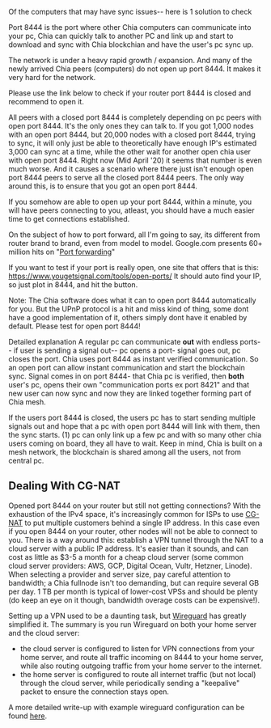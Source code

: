 Of the computers that may have sync issues-- here is 1 solution to check

Port 8444 is the port where other Chia computers can communicate into your pc, Chia can quickly talk to another PC and link up and start to download and sync with Chia blockchian and have the user's pc sync up.

The network is under a heavy rapid growth / expansion. And many of the newly arrived Chia peers (computers) do not open up port 8444. It makes it very hard for the network. 

Please use the link below to check if your router port 8444 is closed and recommend to open it.

All peers with a closed port 8444 is completely depending on pc peers with open port 8444. It's the only ones they can talk to. If you got 1,000 nodes with an open port 8444, but 20,000 nodes with a closed port 8444, trying to sync, it will only just be able to theoretically have enough IP's estimated 3,000 can sync at a time, while the other wait for another open chia user with open port 8444.   Right now (Mid April '20) it seems that number is even much worse. And it causes a scenario where there just isn't enough open port 8444 peers to serve all the closed port 8444 peers. The only way around this, is to ensure that you got an open port 8444.

If you somehow are able to open up your port 8444, within a minute, you will have peers connecting to you, atleast, you should have a much easier time to get connections established. 

On the subject of how to port forward, all I'm going to say, its different from router brand to brand, even from model to model.
Google.com presents 60+ million hits on "[Port forwarding](https://www.google.com/search?q=port+forwarding&source=hp&ei=HDB-YILlDoOB9u8P-72_4AM&iflsig=AINFCbYAAAAAYH4-LJZmDqT9olTepGniZToDYoAz5s4Q&oq=port+for&gs_lcp=Cgdnd3Mtd2l6EAMYADICCAAyAggAMgIIADICCAAyAggAMgIIADICCAAyAggAMgIIADICCAA6CAgAELEDEIMBOgUIABCxAzoICC4QsQMQgwE6CwgAELEDEMcBEKMCOgUILhCxAzoICAAQxwEQrwE6CAguELEDEJMCOgIILjoECAAQCjoGCAAQChATOggIABAKEB4QEzoGCAAQHhATUMMPWLghYJgqaANwAHgAgAFeiAGlBZIBAjEwmAEAoAEBqgEHZ3dzLXdperABAA&sclient=gws-wiz)"

If you want to test if your port is really open, one site that offers that is this:
https://www.yougetsignal.com/tools/open-ports/
It should auto find your IP, so just plot in 8444, and hit the button.

Note: The Chia software does what it can to open port 8444 automatically for you. But the UPnP protocol is a hit and miss kind of thing, some dont have a good implementation of it, others simply dont have it enabled by default. Please test for open port 8444!

Detailed explanation 
A regular pc can communicate **out** with endless ports-- if user is sending a signal out-- pc opens a port- signal goes out, pc closes the port. 
Chia uses port 8444 as instant verified communication.  So an open port can allow instant communication and start the blockchain sync.  Signal comes in on port 8444- that Chia pc is verified, then **both** user's pc, opens their own "communication ports ex port 8421" and that new user can now sync and now they are linked together forming part of Chia mesh. 

 If the users port 8444 is closed, the users pc has to start sending multiple signals out and hope that a pc with open port 8444 will link with them, then the sync starts. (1) pc can only link up a few pc and with so many other chia users coming on board, they all have to wait.  Keep in mind, Chia is built on a mesh network, the blockchain is shared among all the users, not from central pc. 

## Dealing With CG-NAT

Opened port 8444 on your router but still not getting connections? With the exhaustion of the IPv4 space, it's increasingly common for ISPs to use [CG-NAT](https://en.wikipedia.org/wiki/Carrier-grade_NAT) to put multiple customers behind a single IP address. In this case even if you open 8444 on your router, other nodes will not be able to connect to you. There is a way around this: establish a VPN tunnel through the NAT to a cloud server with a public IP address. It's easier than it sounds, and can cost as little as $3-5 a month for a cheap cloud server (some common cloud server providers: AWS, GCP, Digital Ocean, Vultr, Hetzner, Linode). When selecting a provider and server size, pay careful attention to bandwidth; a Chia fullnode isn't too demanding, but can require several GB per day. 1 TB per month is typical of lower-cost VPSs and should be plenty (do keep an eye on it though, bandwidth overage costs can be expensive!).

Setting up a VPN used to be a daunting task, but [Wireguard](https://www.wireguard.com) has greatly simplified it. The summary is you run Wireguard on both your home server and the cloud server:
* the cloud server is configured to listen for VPN connections from your home server, and route all traffic incoming on 8444 to your home server, while also routing outgoing traffic from your home server to the internet.
* the home server is configured to route all internet traffic (but not local) through the cloud server, while periodically sending a "keepalive" packet to ensure the connection stays open.

A more detailed write-up with example wireguard configuration can be found [here](https://www.kmr.me/posts/wireguard/).